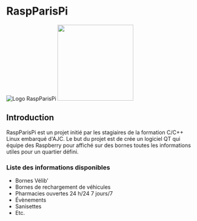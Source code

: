 # RaspParisPi
![Logo RaspParisPi](https://github.com/dibydrams/raspparispi/blob/master/RaspParisPi_logo.svg) <img src="https://github.com/dibydrams/raspparispi/blob/master/RaspParisPi_logo.svg" width="200px">

## Introduction
RaspParisPi est un projet initié par les stagiaires de la formation C/C++ Linux embarqué d'AJC. Le but du projet est de crée un logiciel QT qui équipe des Raspberry pour affiché sur des bornes toutes les informations utiles pour un quartier défini.

### Liste des informations disponibles
* Bornes Vélib'
* Bornes de rechargement de véhicules
* Pharmacies ouvertes 24 h/24 7 jours/7
* Évènements
* Sanisettes
* Etc.

